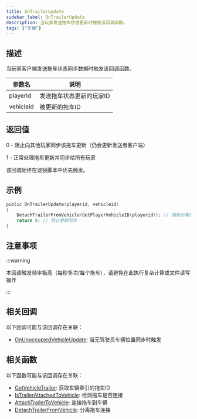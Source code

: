 ```yaml
---
title: OnTrailerUpdate
sidebar_label: OnTrailerUpdate
description: 当玩家发送拖车状态更新时触发该回调函数。
tags: ["车辆"]
---
```


## 描述

当玩家客户端发送拖车状态同步数据时触发该回调函数。

| 参数名    | 说明                     |
| --------- | ------------------------ |
| playerid  | 发送拖车状态更新的玩家ID |
| vehicleid | 被更新的拖车ID           |

## 返回值

0 - 阻止向其他玩家同步该拖车更新（仍会更新发送者客户端）

1 - 正常处理拖车更新并同步给所有玩家

该回调始终在滤镜脚本中优先触发。

## 示例

```c
public OnTrailerUpdate(playerid, vehicleid)
{
    DetachTrailerFromVehicle(GetPlayerVehicleID(playerid)); // 强制分离拖车
    return 0; // 阻止更新同步
}
```

## 注意事项

:::warning

本回调触发频率极高（每秒多次/每个拖车），请避免在此执行复杂计算或文件读写操作

:::

## 相关回调

以下回调可能与该回调存在关联：

- [OnUnoccupiedVehicleUpdate](OnUnoccupiedVehicleUpdate): 当无驾驶员车辆位置同步时触发

## 相关函数

以下函数可能与该回调存在关联：

- [GetVehicleTrailer](../functions/GetVehicleTrailer): 获取车辆牵引的拖车ID
- [IsTrailerAttachedToVehicle](../functions/IsTrailerAttachedToVehicle): 检测拖车是否连接
- [AttachTrailerToVehicle](../functions/AttachTrailerToVehicle): 连接拖车到车辆
- [DetachTrailerFromVehicle](../functions/DetachTrailerFromVehicle): 分离拖车连接
